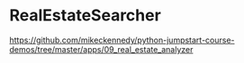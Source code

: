 # RealEstateSearcher
https://github.com/mikeckennedy/python-jumpstart-course-demos/tree/master/apps/09_real_estate_analyzer
